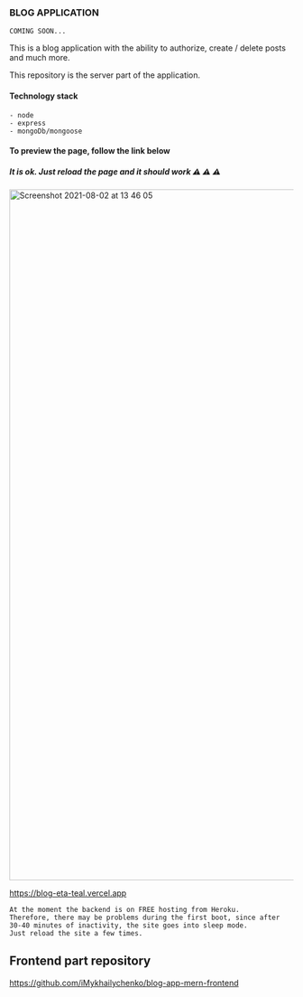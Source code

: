 ### BLOG APPLICATION

``` COMING SOON... ```


This is a blog application with the ability to authorize, create / delete posts and much more. 

This repository is the server part of the application.

#### Technology stack

``` 
- node
- express
- mongoDb/mongoose
```


#### To preview the page, follow the link below

##### It is ok. Just reload the page and it should work  ⚠ ⚠ ⚠

<img width="1223" alt="Screenshot 2021-08-02 at 13 46 05" src="https://user-images.githubusercontent.com/50461642/127850008-90128077-8e3f-4a64-8d26-2674534f5883.png">

https://blog-eta-teal.vercel.app

```
At the moment the backend is on FREE hosting from Heroku.
Therefore, there may be problems during the first boot, since after 30-40 minutes of inactivity, the site goes into sleep mode.
Just reload the site a few times.
```



## Frontend part repository

https://github.com/iMykhailychenko/blog-app-mern-frontend
